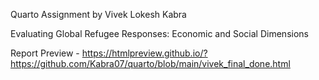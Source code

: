Quarto Assignment by 
Vivek Lokesh Kabra

Evaluating Global Refugee Responses: Economic and Social Dimensions

Report Preview - https://htmlpreview.github.io/?https://github.com/Kabra07/quarto/blob/main/vivek_final_done.html
